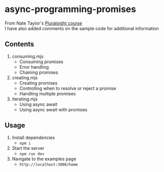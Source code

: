 # async-programming-promises
From Nate Taylor's [Pluralsight course](https://app.pluralsight.com/library/courses/javascript-promises-async-programming/table-of-contents)  
I have also added comments on the sample code for additional information

## Contents
1. consuming.mjs
    * Consuming promises
    * Error handling
    * Chaining promises
2. creating.mjs
    * Creating promises
    * Controlling when to resolve or reject a promise
    * Handling multiple promises
3. iterating.mjs
    * Using async await
    * Using async await with promises
    
## Usage
1. Install dependencies
    * `npm i`
2. Start the server
    * `npm run dev`
3. Navigate to the examples page
    * `http://localhost:3000/home`